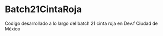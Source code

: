 # Batch21CintaRoja
Codigo desarrollado a lo largo del batch 21 cinta roja en Dev.f Ciudad de México
